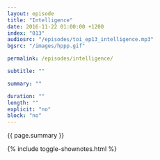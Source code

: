 ```yaml
---
layout: episode
title: "Intelligence"
date: 2016-11-22 01:00:00 +1200
index: "013"
audiosrc: "/episodes/toi_ep13_intelligence.mp3"
bgsrc: "/images/hppp.gif"

permalink: /episodes/intelligence/

subtitle: ""

summary: ""

duration: ""
length: ""
explicit: "no"
block: "no" 
---
```

<section class="summary" markdown="1">

{{ page.summary }}

</section>

{% include toggle-shownotes.html %}

<section id="shownotes" class="hidden" markdown="1">


</section>
